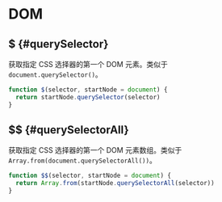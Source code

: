 # DOM

## $ {#querySelector}

获取指定 CSS 选择器的第一个 DOM 元素。类似于 `document.querySelector()`。

```js
function $(selector, startNode = document) {
  return startNode.querySelector(selector)
}
```

## $$ {#querySelectorAll}

获取指定 CSS 选择器的第一个 DOM 元素数组。类似于 `Array.from(document.querySelectorAll())`。

```js
function $$(selector, startNode = document) {
  return Array.from(startNode.querySelectorAll(selector))
}
```
